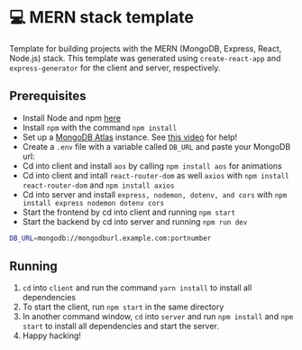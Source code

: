 # 💻 MERN stack template

Template for building projects with the MERN (MongoDB, Express, React, Node.js) stack.
This template was generated using `create-react-app` and `express-generator` for the
client and server, respectively.

## Prerequisites

- Install Node and npm [here](https://nodejs.org/en/download/)
- Install `npm` with the command `npm install`
- Set up a [MongoDB Atlas](https://www.mongodb.com/) instance. See [this video](https://www.youtube.com/watch?v=CcOL5h_ZFJM) for help!
- Create a `.env` file with a variable called `DB_URL` and paste your MongoDB url:
- Cd into client and install `aos` by calling `npm install aos` for animations
- Cd into client and intall `react-router-dom` as well `axios` with `npm install react-router-dom` and `npm install axios`
- Cd into server and install `express, nodemon, dotenv, and cors` with `npm install express nodemon dotenv cors`
- Start the frontend by cd into client and running `npm start`
- Start the backend by cd into server and running `npm run dev`

```bash
DB_URL=mongodb://mongodburl.example.com:portnumber
```

## Running

1. `cd` into `client` and run the command `yarn install` to install all dependencies
2. To start the client, run `npm start` in the same directory
3. In another command window, `cd` into `server` and run `npm install` and `npm start`
   to install all dependencies and start the server.
4. Happy hacking!
